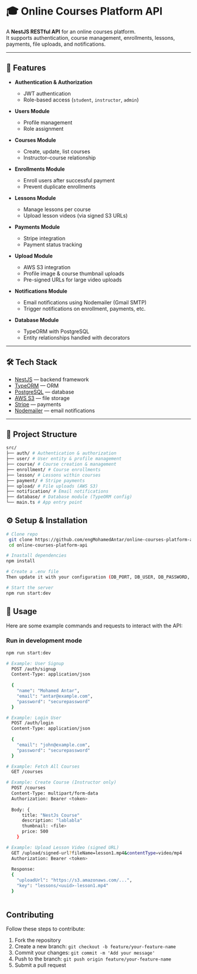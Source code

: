 # 🎓 Online Courses Platform API

A **NestJS RESTful API** for an online courses platform.  
It supports authentication, course management, enrollments, lessons, payments, file uploads, and notifications.

---
 
## 🚀 Features

- **Authentication & Authorization**  
  - JWT authentication  
  - Role-based access (`student`, `instructor`, `admin`)  

- **Users Module**  
  - Profile management  
  - Role assignment  

- **Courses Module**  
  - Create, update, list courses  
  - Instructor–course relationship  

- **Enrollments Module**  
  - Enroll users after successful payment  
  - Prevent duplicate enrollments  

- **Lessons Module**  
  - Manage lessons per course  
  - Upload lesson videos (via signed S3 URLs)  

- **Payments Module**  
  - Stripe integration  
  - Payment status tracking  

- **Upload Module**  
  - AWS S3 integration  
  - Profile image & course thumbnail uploads  
  - Pre-signed URLs for large video uploads  

- **Notifications Module**  
  - Email notifications using Nodemailer (Gmail SMTP)  
  - Trigger notifications on enrollment, payments, etc.  

- **Database Module**  
  - TypeORM with PostgreSQL  
  - Entity relationships handled with decorators  

---

## 🛠️ Tech Stack

- [NestJS](https://nestjs.com/) — backend framework  
- [TypeORM](https://typeorm.io/) — ORM  
- [PostgreSQL](https://www.postgresql.org/) — database  
- [AWS S3](https://aws.amazon.com/s3/) — file storage  
- [Stripe](https://stripe.com/) — payments  
- [Nodemailer](https://nodemailer.com/) — email notifications  

---

## 📂 Project Structure
```bash
src/
├── auth/ # Authentication & authorization
├── user/ # User entity & profile management
├── course/ # Course creation & management
├── enrollment/ # Course enrollments
├── lesson/ # Lessons within courses
├── payment/ # Stripe payments
├── upload/ # File uploads (AWS S3)
├── notification/ # Email notifications
├── database/ # Database module (TypeORM config)
└── main.ts # App entry point
```
## ⚙️ Setup & Installation
  ```bash
# Clone repo
   git clone https://github.com/engMohamedAntar/online-courses-platform-api.git
   cd online-courses-platform-api

# Inastall dependencies
  npm install

# Create a .env file
  Then update it with your configuration (DB_PORT, DB_USER, DB_PASSWORD, etc...)

# Start the server
  npm run start:dev

```
## 🧪 Usage

Here are some example commands and requests to interact with the API:

### Run in development mode
```bash
npm run start:dev

# Example: User Signup
  POST /auth/signup
  Content-Type: application/json
  
  {
    "name": "Mohamed Antar",
    "email": "antar@example.com",
    "password": "securepassword"
  }

# Example: Login User
  POST /auth/login
  Content-Type: application/json
  
  {
    "email": "john@example.com",
    "password": "securepassword"
  }

# Example: Fetch All Courses
  GET /courses

# Example: Create Course (Instructor only)
  POST /courses
  Content-Type: multipart/form-data
  Authorization: Bearer <token>
  
  Body: {
      title: "NestJs Course"
      description: "lablabla"
      thumbnail: <file>
      price: 500
    }

# Example: Upload Lesson Video (signed URL)
  GET /upload/signed-url?fileName=lesson1.mp4&contentType=video/mp4
  Authorization: Bearer <token>
  
  Response:
  {
    "uploadUrl": "https://s3.amazonaws.com/...",
    "key": "lessons/<uuid>-lesson1.mp4"
  }
   
```
## Contributing

Follow these steps to contribute:

1. Fork the repository  
2. Create a new branch: `git checkout -b feature/your-feature-name`  
3. Commit your changes: `git commit -m 'Add your message'`  
4. Push to the branch: `git push origin feature/your-feature-name`  
5. Submit a pull request

